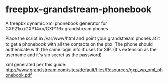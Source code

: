 # freepbx-grandstream-phonebook
A freepbx dynamic xml phonebook generator for GXP21xx/GXP14xx/GXP116x grandstream phones

Place the script in /var/www/html and point your grandstream phones at it to get a phonebook with all the contacts on the pbx. The phone should authenicate with the same login info it uses for SIP. (It's extension as the username and it's sip secret as the password)


xml generated per this guide: http://www.grandstream.com/sites/default/files/Resources/gxp_wp_xml_phonebook.pdf
